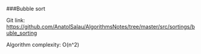 ###Bubble sort

Git link:   
https://github.com/AnatolSalau/AlgorithmsNotes/tree/master/src/sortings/buble_sorting

Algorithm complexity: O(n^2)
